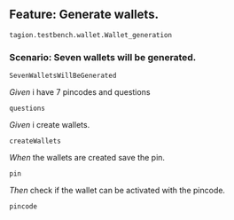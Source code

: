 ## Feature: Generate wallets.

`tagion.testbench.wallet.Wallet_generation`

### Scenario: Seven wallets will be generated.

`SevenWalletsWillBeGenerated`

*Given* i have 7 pincodes and questions

`questions`

*Given* i create wallets.

`createWallets`

*When* the wallets are created save the pin.

`pin`

*Then* check if the wallet can be activated with the pincode.

`pincode`


